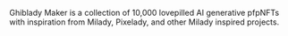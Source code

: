 Ghiblady Maker is a collection of 10,000 lovepilled AI generative pfpNFTs with inspiration from Milady, Pixelady, and other Milady inspired projects.